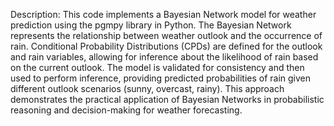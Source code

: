 Description:
This code implements a Bayesian Network model for weather prediction using the pgmpy library in Python.
The Bayesian Network represents the relationship between weather outlook and the occurrence of rain.
Conditional Probability Distributions (CPDs) are defined for the outlook and rain variables, allowing for inference about the likelihood of rain based on the current outlook. 
The model is validated for consistency and then used to perform inference, providing predicted probabilities of rain given different outlook scenarios (sunny, overcast, rainy). 
This approach demonstrates the practical application of Bayesian Networks in probabilistic reasoning and decision-making for weather forecasting.





